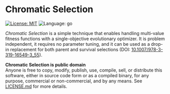 Chromatic Selection
===================

[![License: MIT](https://img.shields.io/badge/license-mit-green.svg)](/LICENSE.md)
![Language: go](https://img.shields.io/badge/language-go-blue.svg)

*Chromatic Selection* is a simple technique that enables handling multi-value fitness functions with a single-objective evolutionary optimizer. It is problem independent, it requires no parameter tuning, and it can be used as a drop-in replacement for both parent and survival selections (DOI: [10.1007/978-3-319-16549-3_55](https://dx.doi.org/10.1007/978-3-319-16549-3_55)).

**Chromatic Selection is public domain**  
Anyone is free to copy, modify, publish, use, compile, sell, or distribute this software, either in source code form or as a compiled binary, for any purpose, commercial or non-commercial, and by any means. See [LICENSE.md](/LICENSE.md) for more details.
